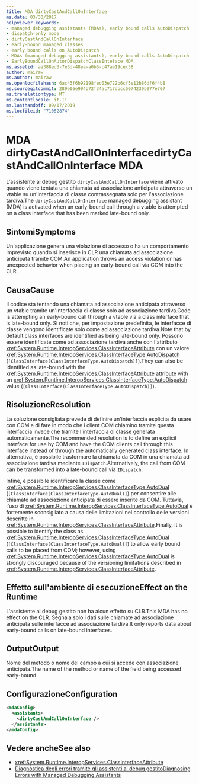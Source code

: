 ```yaml
---
title: MDA dirtyCastAndCallOnInterface
ms.date: 03/30/2017
helpviewer_keywords:
- managed debugging assistants (MDAs), early bound calls AutoDispatch
- dispatch-only mode
- dirtyCastAndCallOnInterface
- early-bound managed classes
- early bound calls on AutoDispatch
- MDAs (managed debugging assistants), early bound calls AutoDispatch
- EarlyBoundCallOnAutorDispatchClassInteface MDA
ms.assetid: aa388ed3-7e3d-48ea-a0b5-c47ae19cec38
author: mairaw
ms.author: mairaw
ms.openlocfilehash: 6ac43f6b92198fec03e722b6cf5e12b86df6f4b8
ms.sourcegitcommit: 289e06e904b72f34ac717dbcc5074239b977e707
ms.translationtype: MT
ms.contentlocale: it-IT
ms.lasthandoff: 09/17/2019
ms.locfileid: "71052874"
---
```

# <a name="dirtycastandcalloninterface-mda"></a><span data-ttu-id="e05b5-102">MDA dirtyCastAndCallOnInterface</span><span class="sxs-lookup"><span data-stu-id="e05b5-102">dirtyCastAndCallOnInterface MDA</span></span>
<span data-ttu-id="e05b5-103">L'assistente al debug gestito `dirtyCastAndCallOnInterface` viene attivato quando viene tentata una chiamata ad associazione anticipata attraverso un vtable su un'interfaccia di classe contrassegnata solo per l'associazione tardiva.</span><span class="sxs-lookup"><span data-stu-id="e05b5-103">The `dirtyCastAndCallOnInterface` managed debugging assistant (MDA) is activated when an early-bound call through a vtable is attempted on a class interface that has been marked late-bound only.</span></span>  
  
## <a name="symptoms"></a><span data-ttu-id="e05b5-104">Sintomi</span><span class="sxs-lookup"><span data-stu-id="e05b5-104">Symptoms</span></span>  
 <span data-ttu-id="e05b5-105">Un'applicazione genera una violazione di accesso o ha un comportamento imprevisto quando si inserisce in CLR una chiamata ad associazione anticipata tramite COM.</span><span class="sxs-lookup"><span data-stu-id="e05b5-105">An application throws an access violation or has unexpected behavior when placing an early-bound call via COM into the CLR.</span></span>  
  
## <a name="cause"></a><span data-ttu-id="e05b5-106">Causa</span><span class="sxs-lookup"><span data-stu-id="e05b5-106">Cause</span></span>  
 <span data-ttu-id="e05b5-107">Il codice sta tentando una chiamata ad associazione anticipata attraverso un vtable tramite un'interfaccia di classe solo ad associazione tardiva.</span><span class="sxs-lookup"><span data-stu-id="e05b5-107">Code is attempting an early-bound call through a vtable via a class interface that is late-bound only.</span></span> <span data-ttu-id="e05b5-108">Si noti che, per impostazione predefinita, le interfacce di classe vengono identificate solo come ad associazione tardiva.</span><span class="sxs-lookup"><span data-stu-id="e05b5-108">Note that by default class interfaces are identified as being late-bound only.</span></span> <span data-ttu-id="e05b5-109">Possono essere identificate come ad associazione tardiva anche con l'attributo <xref:System.Runtime.InteropServices.ClassInterfaceAttribute> con un valore <xref:System.Runtime.InteropServices.ClassInterfaceType.AutoDispatch> (`[ClassInterface(ClassInterfaceType.AutoDispatch)]`).</span><span class="sxs-lookup"><span data-stu-id="e05b5-109">They can also be identified as late-bound with the <xref:System.Runtime.InteropServices.ClassInterfaceAttribute> attribute with an <xref:System.Runtime.InteropServices.ClassInterfaceType.AutoDispatch> value (`[ClassInterface(ClassInterfaceType.AutoDispatch)]`).</span></span>  
  
## <a name="resolution"></a><span data-ttu-id="e05b5-110">Risoluzione</span><span class="sxs-lookup"><span data-stu-id="e05b5-110">Resolution</span></span>  
 <span data-ttu-id="e05b5-111">La soluzione consigliata prevede di definire un'interfaccia esplicita da usare con COM e di fare in modo che i client COM chiamino tramite questa interfaccia invece che tramite l'interfaccia di classe generata automaticamente.</span><span class="sxs-lookup"><span data-stu-id="e05b5-111">The recommended resolution is to define an explicit interface for use by COM and have the COM clients call through this interface instead of through the automatically generated class interface.</span></span> <span data-ttu-id="e05b5-112">In alternativa, è possibile trasformare la chiamata da COM in una chiamata ad associazione tardiva mediante `IDispatch`.</span><span class="sxs-lookup"><span data-stu-id="e05b5-112">Alternatively, the call from COM can be transformed into a late-bound call via `IDispatch`.</span></span>  
  
 <span data-ttu-id="e05b5-113">Infine, è possibile identificare la classe come <xref:System.Runtime.InteropServices.ClassInterfaceType.AutoDual> (`[ClassInterface(ClassInterfaceType.AutoDual)]`) per consentire alle chiamate ad associazione anticipata di essere inserite da COM. Tuttavia, l'uso di <xref:System.Runtime.InteropServices.ClassInterfaceType.AutoDual> è fortemente sconsigliato a causa delle limitazioni nel controllo delle versioni descritte in <xref:System.Runtime.InteropServices.ClassInterfaceAttribute>.</span><span class="sxs-lookup"><span data-stu-id="e05b5-113">Finally, it is possible to identify the class as <xref:System.Runtime.InteropServices.ClassInterfaceType.AutoDual> (`[ClassInterface(ClassInterfaceType.AutoDual)]`) to allow early bound calls to be placed from COM; however, using <xref:System.Runtime.InteropServices.ClassInterfaceType.AutoDual> is strongly discouraged because of the versioning limitations described in <xref:System.Runtime.InteropServices.ClassInterfaceAttribute>.</span></span>  
  
## <a name="effect-on-the-runtime"></a><span data-ttu-id="e05b5-114">Effetto sull'ambiente di esecuzione</span><span class="sxs-lookup"><span data-stu-id="e05b5-114">Effect on the Runtime</span></span>  
 <span data-ttu-id="e05b5-115">L'assistente al debug gestito non ha alcun effetto su CLR.</span><span class="sxs-lookup"><span data-stu-id="e05b5-115">This MDA has no effect on the CLR.</span></span> <span data-ttu-id="e05b5-116">Segnala solo i dati sulle chiamate ad associazione anticipata sulle interfacce ad associazione tardiva.</span><span class="sxs-lookup"><span data-stu-id="e05b5-116">It only reports data about early-bound calls on late-bound interfaces.</span></span>  
  
## <a name="output"></a><span data-ttu-id="e05b5-117">Output</span><span class="sxs-lookup"><span data-stu-id="e05b5-117">Output</span></span>  
 <span data-ttu-id="e05b5-118">Nome del metodo o nome del campo a cui si accede con associazione anticipata.</span><span class="sxs-lookup"><span data-stu-id="e05b5-118">The name of the method or name of the field being accessed early-bound.</span></span>  
  
## <a name="configuration"></a><span data-ttu-id="e05b5-119">Configurazione</span><span class="sxs-lookup"><span data-stu-id="e05b5-119">Configuration</span></span>  
  
```xml  
<mdaConfig>  
  <assistants>  
    <dirtyCastAndCallOnInterface />  
  </assistants>  
</mdaConfig>  
```  
  
## <a name="see-also"></a><span data-ttu-id="e05b5-120">Vedere anche</span><span class="sxs-lookup"><span data-stu-id="e05b5-120">See also</span></span>

- <xref:System.Runtime.InteropServices.ClassInterfaceAttribute>
- [<span data-ttu-id="e05b5-121">Diagnostica degli errori tramite gli assistenti al debug gestito</span><span class="sxs-lookup"><span data-stu-id="e05b5-121">Diagnosing Errors with Managed Debugging Assistants</span></span>](diagnosing-errors-with-managed-debugging-assistants.md)
